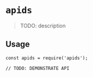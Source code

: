 # `apids`

> TODO: description

## Usage

```
const apids = require('apids');

// TODO: DEMONSTRATE API
```
